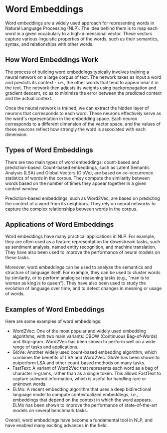 # Word Embeddings

Word embeddings are a widely used approach for representing words in Natural Language Processing (NLP). The idea behind them is to map each word in a given vocabulary to a high-dimensional vector. These vectors capture various linguistic properties of the words, such as their semantics, syntax, and relationships with other words.

## How Word Embeddings Work

The process of building word embeddings typically involves training a neural network on a large corpus of text. The network takes as input a word and predicts its context - i.e., the other words that tend to appear near it in the text. The network then adjusts its weights using backpropagation and gradient descent, so as to minimize the error between the predicted context and the actual context.

Once the neural network is trained, we can extract the hidden layer of neurons that corresponds to each word. These neurons effectively serve as the word's representation in the embedding space. Each neuron corresponds to a different dimension of the vector space, and the values of these neurons reflect how strongly the word is associated with each dimension.

## Types of Word Embeddings

There are two main types of word embeddings: count-based and prediction-based. Count-based embeddings, such as Latent Semantic Analysis (LSA) and Global Vectors (GloVe), are based on co-occurrence statistics of words in the corpus. They compute the similarity between words based on the number of times they appear together in a given context window.

Prediction-based embeddings, such as Word2Vec, are based on predicting the context of a word from its neighbors. They rely on neural networks to capture the complex relationships between words in the corpus.

## Applications of Word Embeddings

Word embeddings have many practical applications in NLP. For example, they are often used as a feature representation for downstream tasks, such as sentiment analysis, named entity recognition, and machine translation. They have also been used to improve the performance of neural models on these tasks.

Moreover, word embeddings can be used to analyze the semantics and structure of language itself. For example, they can be used to cluster words by similarity, or to perform analogical reasoning tasks (e.g., "man is to woman as king is to queen"). They have also been used to study the evolution of language over time, and to detect changes in meaning or usage of words.

## Examples of Word Embeddings

Here are some examples of word embeddings:

* Word2Vec: One of the most popular and widely used embedding algorithms, with two main variants: CBOW (Continuous Bag-of-Words) and Skip-gram. Word2Vec has been shown to perform well on a wide range of tasks and applications.
* GloVe: Another widely used count-based embedding algorithm, which combines the benefits of LSA and Word2Vec. GloVe has been shown to outperform LSA and other count-based methods on many tasks.
* FastText: A variant of Word2Vec that represents each word as a bag of character n-grams, rather than as a single token. This allows FastText to capture subword information, which is useful for handling rare or unknown words.
* ELMo: A recent embedding algorithm that uses a deep bidirectional language model to compute contextualized embeddings, i.e., embeddings that depend on the context in which the word appears. ELMo has been shown to improve the performance of state-of-the-art models on several benchmark tasks.

Overall, word embeddings have become a fundamental tool in NLP, and have enabled many exciting advances in the field.
